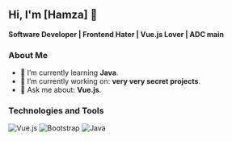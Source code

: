## Hi, I'm [Hamza] 👋
**Software Developer | Frontend Hater | Vue.js Lover | ADC main**

### About Me
- 🌱 I’m currently learning **Java**.
- 🔭 I’m currently working on: **very very secret projects**.
- 💬 Ask me about: **Vue.js**.

### Technologies and Tools
![Vue.js](https://img.shields.io/badge/Vue.js-35495E?style=for-the-badge&logo=vue.js&logoColor=4FC08D)
![Bootstrap]([https://img.shields.io/badge/Java-ED8B00?style=for-the-badge&logo=java&logoColor=white](https://img.shields.io/badge/Bootstrap-563D7C?style=for-the-badge&logo=bootstrap&logoColor=white))
![Java](https://img.shields.io/badge/Java-ED8B00?style=for-the-badge&logo=java&logoColor=white)
